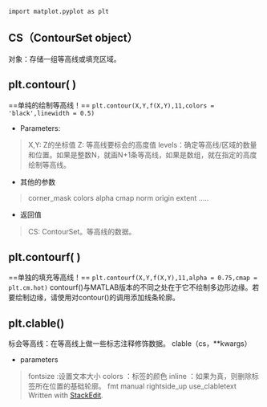 `import matplot.pyplot as plt`
## CS（ContourSet object）
对象：存储一组等高线或填充区域。
## plt.contour( )
==单纯的绘制等高线！==
`plt.contour(X,Y,f(X,Y),11,colors = 'black',linewidth = 0.5)`
- Parameters:
>X,Y:	Z的坐标值
>Z:	等高线要标会的高度值
>levels：确定等高线/区域的数量和位置。如果是整数N，就画N+1条等高线，如果是数组，就在指定的高度绘制等高线。
- 其他的参数
>corner_mask
>colors
>alpha
>cmap
>norm
>origin
>extent
>.....
- 返回值
>CS:	ContourSet。等高线的数据。
## plt.contourf( )
==单独的填充等高线！==
`plt.contourf(X,Y,f(X,Y),11,alpha = 0.75,cmap = plt.cm.hot)`
contourf()与MATLAB版本的不同之处在于它不绘制多边形边缘。若要绘制边缘，请使用对contour()的调用添加线条轮廓。
## plt.clable()
标会等高线：在等高线上做一些标志注释修饰数据。
clable（cs，**kwargs）
- parameters
>fontsize	:设置文本大小
>colors	：标签的颜色
>inline		：如果为真，则删除标签所在位置的基础轮廓。
>fmt
>manual
>rightside_up
>use_clabletext
> Written with [StackEdit](https://stackedit.io/).
<!--stackedit_data:
eyJoaXN0b3J5IjpbMTI4NTI5NjYxMl19
-->